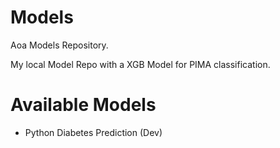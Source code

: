 # Models

Aoa Models Repository. 

My local Model Repo with a XGB Model for PIMA classification.

# Available Models
- Python Diabetes Prediction (Dev)
